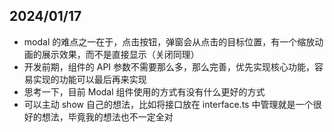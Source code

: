 ## 2024/01/17

- modal 的难点之一在于，点击按钮，弹窗会从点击的目标位置，有一个缩放动画的展示效果，而不是直接显示（关闭同理）
- 开发前期，组件的 API 参数不需要那么多，那么完善，优先实现核心功能，容易实现的功能可以最后再来实现
- 思考一下，目前 Modal 组件使用的方式有没有什么更好的方式
- 可以主动 show 自己的想法，比如将接口放在 interface.ts 中管理就是一个很好的想法，毕竟我的想法也不一定全对
